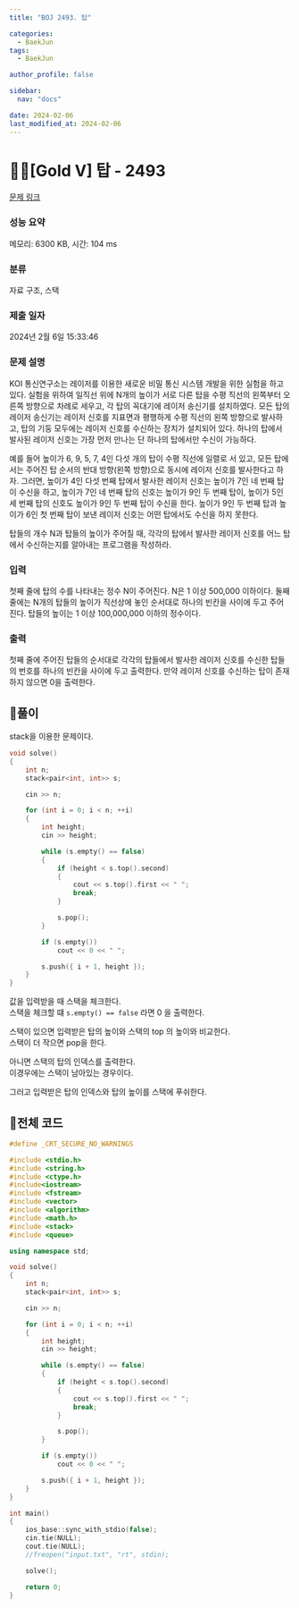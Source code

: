 ```yaml
---
title: "BOJ 2493. 탑"

categories:
  - BaekJun
tags:
  - BaekJun

author_profile: false

sidebar:
  nav: "docs"

date: 2024-02-06
last_modified_at: 2024-02-06
---
```


# 🙇‍♀️[Gold V] 탑 - 2493 

[문제 링크](https://www.acmicpc.net/problem/2493) 

### 성능 요약

메모리: 6300 KB, 시간: 104 ms

### 분류

자료 구조, 스택

### 제출 일자

2024년 2월 6일 15:33:46

### 문제 설명

<p>KOI 통신연구소는 레이저를 이용한 새로운 비밀 통신 시스템 개발을 위한 실험을 하고 있다. 실험을 위하여 일직선 위에 N개의 높이가 서로 다른 탑을 수평 직선의 왼쪽부터 오른쪽 방향으로 차례로 세우고, 각 탑의 꼭대기에 레이저 송신기를 설치하였다. 모든 탑의 레이저 송신기는 레이저 신호를 지표면과 평행하게 수평 직선의 왼쪽 방향으로 발사하고, 탑의 기둥 모두에는 레이저 신호를 수신하는 장치가 설치되어 있다. 하나의 탑에서 발사된 레이저 신호는 가장 먼저 만나는 단 하나의 탑에서만 수신이 가능하다. </p>

<p>예를 들어 높이가 6, 9, 5, 7, 4인 다섯 개의 탑이 수평 직선에 일렬로 서 있고, 모든 탑에서는 주어진 탑 순서의 반대 방향(왼쪽 방향)으로 동시에 레이저 신호를 발사한다고 하자. 그러면, 높이가 4인 다섯 번째 탑에서 발사한 레이저 신호는 높이가 7인 네 번째 탑이 수신을 하고, 높이가 7인 네 번째 탑의 신호는 높이가 9인 두 번째 탑이, 높이가 5인 세 번째 탑의 신호도 높이가 9인 두 번째 탑이 수신을 한다. 높이가 9인 두 번째 탑과 높이가 6인 첫 번째 탑이 보낸 레이저 신호는 어떤 탑에서도 수신을 하지 못한다.</p>

<p>탑들의 개수 N과 탑들의 높이가 주어질 때, 각각의 탑에서 발사한 레이저 신호를 어느 탑에서 수신하는지를 알아내는 프로그램을 작성하라. </p>

### 입력 

 <p>첫째 줄에 탑의 수를 나타내는 정수 N이 주어진다. N은 1 이상 500,000 이하이다. 둘째 줄에는 N개의 탑들의 높이가 직선상에 놓인 순서대로 하나의 빈칸을 사이에 두고 주어진다. 탑들의 높이는 1 이상 100,000,000 이하의 정수이다.</p>

### 출력 

 <p>첫째 줄에 주어진 탑들의 순서대로 각각의 탑들에서 발사한 레이저 신호를 수신한 탑들의 번호를 하나의 빈칸을 사이에 두고 출력한다. 만약 레이저 신호를 수신하는 탑이 존재하지 않으면 0을 출력한다.</p>

## 🚀풀이

stack을 이용한 문제이다.  

```cpp
void solve()
{
	int n;
	stack<pair<int, int>> s;

	cin >> n;

	for (int i = 0; i < n; ++i)
	{
		int height;
		cin >> height;

		while (s.empty() == false)
		{
			if (height < s.top().second)
			{
				cout << s.top().first << " ";
				break;
			}

			s.pop();
		}

		if (s.empty())
			cout << 0 << " ";

		s.push({ i + 1, height });
	}
}
```

값을 입력받을 때 스택을 체크한다.  
스택을 체크할 떄 `s.empty() == false` 라면 0 을 출력한다.  

스택이 있으면 입력받은 탑의 높이와 스택의 top 의 높이와 비교한다.  
스택이 더 작으면 pop을 한다.  

아니면 스택의 탑의 인덱스를 출력한다.  
이경우에는 스택이 남아있는 경우이다.  

그러고 입력받은 탑의 인덱스와 탑의 높이를 스택에 푸쉬한다.  

## 🚀전체 코드

```cpp
#define _CRT_SECURE_NO_WARNINGS

#include <stdio.h>
#include <string.h>
#include <ctype.h>
#include<iostream>
#include <fstream>
#include <vector>
#include <algorithm>
#include <math.h>
#include <stack>
#include <queue>

using namespace std;

void solve()
{
	int n;
	stack<pair<int, int>> s;

	cin >> n;

	for (int i = 0; i < n; ++i)
	{
		int height;
		cin >> height;

		while (s.empty() == false)
		{
			if (height < s.top().second)
			{
				cout << s.top().first << " ";
				break;
			}

			s.pop();
		}

		if (s.empty())
			cout << 0 << " ";

		s.push({ i + 1, height });
	}
}

int main()
{
	ios_base::sync_with_stdio(false);
	cin.tie(NULL);
	cout.tie(NULL);
	//freopen("input.txt", "rt", stdin);

	solve();

	return 0;
}
```